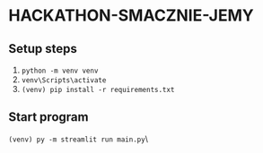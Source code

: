 # HACKATHON-SMACZNIE-JEMY

## Setup steps
1. `python -m venv venv`
1. `venv\Scripts\activate`
1. `(venv) pip install -r requirements.txt`

## Start program 
`(venv) py -m streamlit run main.py`\
